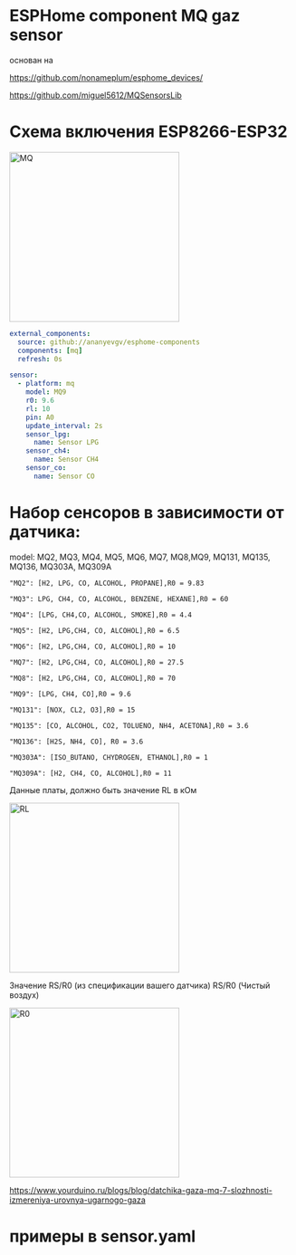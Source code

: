 # ESPHome component MQ gaz sensor

основан на

https://github.com/nonameplum/esphome_devices/

https://github.com/miguel5612/MQSensorsLib
# Схема включения ESP8266-ESP32

<img src="https://raw.githubusercontent.com/miguel5612/MQSensorsLib_Docs/master/static/img/MQ_ESP8266.PNG" height="300" alt="MQ">

```yaml
external_components:
  source: github://ananyevgv/esphome-components
  components: [mq]
  refresh: 0s

sensor:
  - platform: mq
    model: MQ9
    r0: 9.6
    rl: 10
    pin: A0
    update_interval: 2s
    sensor_lpg:
      name: Sensor LPG
    sensor_ch4:
      name: Sensor CH4
    sensor_co:
      name: Sensor CO
```

# Набор сенсоров в зависимости от датчика:
model: MQ2, MQ3, MQ4, MQ5, MQ6, MQ7, MQ8,MQ9, MQ131, MQ135, MQ136, MQ303A, MQ309A

    "MQ2": [H2, LPG, CO, ALCOHOL, PROPANE],R0 = 9.83
    
    "MQ3": LPG, CH4, CO, ALCOHOL, BENZENE, HEXANE],R0 = 60 
    
    "MQ4": [LPG, CH4,CO, ALCOHOL, SMOKE],R0 = 4.4
    
    "MQ5": [H2, LPG,CH4, CO, ALCOHOL],R0 = 6.5
    
    "MQ6": [H2, LPG,CH4, CO, ALCOHOL],R0 = 10 
    
    "MQ7": [H2, LPG,CH4, CO, ALCOHOL],R0 = 27.5
    
    "MQ8": [H2, LPG,CH4, CO, ALCOHOL],R0 = 70
    
    "MQ9": [LPG, CH4, CO],R0 = 9.6
    
    "MQ131": [NOX, CL2, O3],R0 = 15 
    
    "MQ135": [CO, ALCOHOL, CO2, TOLUENO, NH4, ACETONA],R0 = 3.6 
    
    "MQ136": [H2S, NH4, CO], R0 = 3.6 
    
    "MQ303A": [ISO_BUTANO, CHYDROGEN, ETHANOL],R0 = 1
    
    "MQ309A": [H2, CH4, CO, ALCOHOL],R0 = 11


    
Данные платы, должно быть значение RL в кОм

 <img src="https://raw.githubusercontent.com/miguel5612/MQSensorsLib_Docs/master/static/img/Points_explanation.jpeg" height="300" alt="RL">
 
Значение RS/R0 (из спецификации вашего датчика) RS/R0 (Чистый воздух)

 <img src="https://raw.githubusercontent.com/miguel5612/MQSensorsLib_Docs/master/static/img/Graph_Explanation.jpeg" height="300" alt="R0">

https://www.yourduino.ru/blogs/blog/datchika-gaza-mq-7-slozhnosti-izmereniya-urovnya-ugarnogo-gaza

# примеры в sensor.yaml
